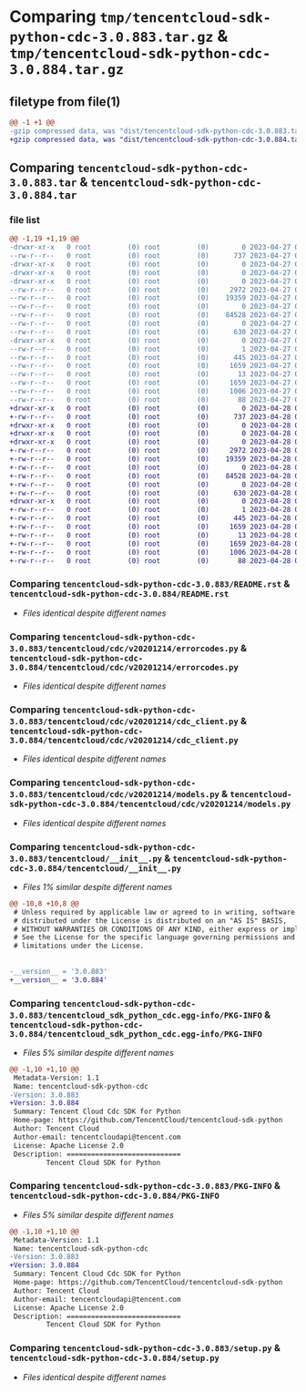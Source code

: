 # Comparing `tmp/tencentcloud-sdk-python-cdc-3.0.883.tar.gz` & `tmp/tencentcloud-sdk-python-cdc-3.0.884.tar.gz`

## filetype from file(1)

```diff
@@ -1 +1 @@
-gzip compressed data, was "dist/tencentcloud-sdk-python-cdc-3.0.883.tar", last modified: Thu Apr 27 00:20:15 2023, max compression
+gzip compressed data, was "dist/tencentcloud-sdk-python-cdc-3.0.884.tar", last modified: Fri Apr 28 02:07:37 2023, max compression
```

## Comparing `tencentcloud-sdk-python-cdc-3.0.883.tar` & `tencentcloud-sdk-python-cdc-3.0.884.tar`

### file list

```diff
@@ -1,19 +1,19 @@
-drwxr-xr-x   0 root         (0) root         (0)        0 2023-04-27 00:20:15.000000 tencentcloud-sdk-python-cdc-3.0.883/
--rw-r--r--   0 root         (0) root         (0)      737 2023-04-27 00:20:15.000000 tencentcloud-sdk-python-cdc-3.0.883/README.rst
-drwxr-xr-x   0 root         (0) root         (0)        0 2023-04-27 00:20:15.000000 tencentcloud-sdk-python-cdc-3.0.883/tencentcloud/
-drwxr-xr-x   0 root         (0) root         (0)        0 2023-04-27 00:20:15.000000 tencentcloud-sdk-python-cdc-3.0.883/tencentcloud/cdc/
-drwxr-xr-x   0 root         (0) root         (0)        0 2023-04-27 00:20:15.000000 tencentcloud-sdk-python-cdc-3.0.883/tencentcloud/cdc/v20201214/
--rw-r--r--   0 root         (0) root         (0)     2972 2023-04-27 00:20:15.000000 tencentcloud-sdk-python-cdc-3.0.883/tencentcloud/cdc/v20201214/errorcodes.py
--rw-r--r--   0 root         (0) root         (0)    19359 2023-04-27 00:20:15.000000 tencentcloud-sdk-python-cdc-3.0.883/tencentcloud/cdc/v20201214/cdc_client.py
--rw-r--r--   0 root         (0) root         (0)        0 2023-04-27 00:20:15.000000 tencentcloud-sdk-python-cdc-3.0.883/tencentcloud/cdc/v20201214/__init__.py
--rw-r--r--   0 root         (0) root         (0)    84528 2023-04-27 00:20:15.000000 tencentcloud-sdk-python-cdc-3.0.883/tencentcloud/cdc/v20201214/models.py
--rw-r--r--   0 root         (0) root         (0)        0 2023-04-27 00:20:15.000000 tencentcloud-sdk-python-cdc-3.0.883/tencentcloud/cdc/__init__.py
--rw-r--r--   0 root         (0) root         (0)      630 2023-04-27 00:20:15.000000 tencentcloud-sdk-python-cdc-3.0.883/tencentcloud/__init__.py
-drwxr-xr-x   0 root         (0) root         (0)        0 2023-04-27 00:20:15.000000 tencentcloud-sdk-python-cdc-3.0.883/tencentcloud_sdk_python_cdc.egg-info/
--rw-r--r--   0 root         (0) root         (0)        1 2023-04-27 00:20:15.000000 tencentcloud-sdk-python-cdc-3.0.883/tencentcloud_sdk_python_cdc.egg-info/dependency_links.txt
--rw-r--r--   0 root         (0) root         (0)      445 2023-04-27 00:20:15.000000 tencentcloud-sdk-python-cdc-3.0.883/tencentcloud_sdk_python_cdc.egg-info/SOURCES.txt
--rw-r--r--   0 root         (0) root         (0)     1659 2023-04-27 00:20:15.000000 tencentcloud-sdk-python-cdc-3.0.883/tencentcloud_sdk_python_cdc.egg-info/PKG-INFO
--rw-r--r--   0 root         (0) root         (0)       13 2023-04-27 00:20:15.000000 tencentcloud-sdk-python-cdc-3.0.883/tencentcloud_sdk_python_cdc.egg-info/top_level.txt
--rw-r--r--   0 root         (0) root         (0)     1659 2023-04-27 00:20:15.000000 tencentcloud-sdk-python-cdc-3.0.883/PKG-INFO
--rw-r--r--   0 root         (0) root         (0)     1006 2023-04-27 00:20:15.000000 tencentcloud-sdk-python-cdc-3.0.883/setup.py
--rw-r--r--   0 root         (0) root         (0)       88 2023-04-27 00:20:15.000000 tencentcloud-sdk-python-cdc-3.0.883/setup.cfg
+drwxr-xr-x   0 root         (0) root         (0)        0 2023-04-28 02:07:37.000000 tencentcloud-sdk-python-cdc-3.0.884/
+-rw-r--r--   0 root         (0) root         (0)      737 2023-04-28 02:07:37.000000 tencentcloud-sdk-python-cdc-3.0.884/README.rst
+drwxr-xr-x   0 root         (0) root         (0)        0 2023-04-28 02:07:37.000000 tencentcloud-sdk-python-cdc-3.0.884/tencentcloud/
+drwxr-xr-x   0 root         (0) root         (0)        0 2023-04-28 02:07:37.000000 tencentcloud-sdk-python-cdc-3.0.884/tencentcloud/cdc/
+drwxr-xr-x   0 root         (0) root         (0)        0 2023-04-28 02:07:37.000000 tencentcloud-sdk-python-cdc-3.0.884/tencentcloud/cdc/v20201214/
+-rw-r--r--   0 root         (0) root         (0)     2972 2023-04-28 02:07:37.000000 tencentcloud-sdk-python-cdc-3.0.884/tencentcloud/cdc/v20201214/errorcodes.py
+-rw-r--r--   0 root         (0) root         (0)    19359 2023-04-28 02:07:37.000000 tencentcloud-sdk-python-cdc-3.0.884/tencentcloud/cdc/v20201214/cdc_client.py
+-rw-r--r--   0 root         (0) root         (0)        0 2023-04-28 02:07:37.000000 tencentcloud-sdk-python-cdc-3.0.884/tencentcloud/cdc/v20201214/__init__.py
+-rw-r--r--   0 root         (0) root         (0)    84528 2023-04-28 02:07:37.000000 tencentcloud-sdk-python-cdc-3.0.884/tencentcloud/cdc/v20201214/models.py
+-rw-r--r--   0 root         (0) root         (0)        0 2023-04-28 02:07:37.000000 tencentcloud-sdk-python-cdc-3.0.884/tencentcloud/cdc/__init__.py
+-rw-r--r--   0 root         (0) root         (0)      630 2023-04-28 02:07:37.000000 tencentcloud-sdk-python-cdc-3.0.884/tencentcloud/__init__.py
+drwxr-xr-x   0 root         (0) root         (0)        0 2023-04-28 02:07:37.000000 tencentcloud-sdk-python-cdc-3.0.884/tencentcloud_sdk_python_cdc.egg-info/
+-rw-r--r--   0 root         (0) root         (0)        1 2023-04-28 02:07:37.000000 tencentcloud-sdk-python-cdc-3.0.884/tencentcloud_sdk_python_cdc.egg-info/dependency_links.txt
+-rw-r--r--   0 root         (0) root         (0)      445 2023-04-28 02:07:37.000000 tencentcloud-sdk-python-cdc-3.0.884/tencentcloud_sdk_python_cdc.egg-info/SOURCES.txt
+-rw-r--r--   0 root         (0) root         (0)     1659 2023-04-28 02:07:37.000000 tencentcloud-sdk-python-cdc-3.0.884/tencentcloud_sdk_python_cdc.egg-info/PKG-INFO
+-rw-r--r--   0 root         (0) root         (0)       13 2023-04-28 02:07:37.000000 tencentcloud-sdk-python-cdc-3.0.884/tencentcloud_sdk_python_cdc.egg-info/top_level.txt
+-rw-r--r--   0 root         (0) root         (0)     1659 2023-04-28 02:07:37.000000 tencentcloud-sdk-python-cdc-3.0.884/PKG-INFO
+-rw-r--r--   0 root         (0) root         (0)     1006 2023-04-28 02:07:37.000000 tencentcloud-sdk-python-cdc-3.0.884/setup.py
+-rw-r--r--   0 root         (0) root         (0)       88 2023-04-28 02:07:37.000000 tencentcloud-sdk-python-cdc-3.0.884/setup.cfg
```

### Comparing `tencentcloud-sdk-python-cdc-3.0.883/README.rst` & `tencentcloud-sdk-python-cdc-3.0.884/README.rst`

 * *Files identical despite different names*

### Comparing `tencentcloud-sdk-python-cdc-3.0.883/tencentcloud/cdc/v20201214/errorcodes.py` & `tencentcloud-sdk-python-cdc-3.0.884/tencentcloud/cdc/v20201214/errorcodes.py`

 * *Files identical despite different names*

### Comparing `tencentcloud-sdk-python-cdc-3.0.883/tencentcloud/cdc/v20201214/cdc_client.py` & `tencentcloud-sdk-python-cdc-3.0.884/tencentcloud/cdc/v20201214/cdc_client.py`

 * *Files identical despite different names*

### Comparing `tencentcloud-sdk-python-cdc-3.0.883/tencentcloud/cdc/v20201214/models.py` & `tencentcloud-sdk-python-cdc-3.0.884/tencentcloud/cdc/v20201214/models.py`

 * *Files identical despite different names*

### Comparing `tencentcloud-sdk-python-cdc-3.0.883/tencentcloud/__init__.py` & `tencentcloud-sdk-python-cdc-3.0.884/tencentcloud/__init__.py`

 * *Files 1% similar despite different names*

```diff
@@ -10,8 +10,8 @@
 # Unless required by applicable law or agreed to in writing, software
 # distributed under the License is distributed on an "AS IS" BASIS,
 # WITHOUT WARRANTIES OR CONDITIONS OF ANY KIND, either express or implied.
 # See the License for the specific language governing permissions and
 # limitations under the License.
 
 
-__version__ = '3.0.883'
+__version__ = '3.0.884'
```

### Comparing `tencentcloud-sdk-python-cdc-3.0.883/tencentcloud_sdk_python_cdc.egg-info/PKG-INFO` & `tencentcloud-sdk-python-cdc-3.0.884/tencentcloud_sdk_python_cdc.egg-info/PKG-INFO`

 * *Files 5% similar despite different names*

```diff
@@ -1,10 +1,10 @@
 Metadata-Version: 1.1
 Name: tencentcloud-sdk-python-cdc
-Version: 3.0.883
+Version: 3.0.884
 Summary: Tencent Cloud Cdc SDK for Python
 Home-page: https://github.com/TencentCloud/tencentcloud-sdk-python
 Author: Tencent Cloud
 Author-email: tencentcloudapi@tencent.com
 License: Apache License 2.0
 Description: ============================
         Tencent Cloud SDK for Python
```

### Comparing `tencentcloud-sdk-python-cdc-3.0.883/PKG-INFO` & `tencentcloud-sdk-python-cdc-3.0.884/PKG-INFO`

 * *Files 5% similar despite different names*

```diff
@@ -1,10 +1,10 @@
 Metadata-Version: 1.1
 Name: tencentcloud-sdk-python-cdc
-Version: 3.0.883
+Version: 3.0.884
 Summary: Tencent Cloud Cdc SDK for Python
 Home-page: https://github.com/TencentCloud/tencentcloud-sdk-python
 Author: Tencent Cloud
 Author-email: tencentcloudapi@tencent.com
 License: Apache License 2.0
 Description: ============================
         Tencent Cloud SDK for Python
```

### Comparing `tencentcloud-sdk-python-cdc-3.0.883/setup.py` & `tencentcloud-sdk-python-cdc-3.0.884/setup.py`

 * *Files identical despite different names*


